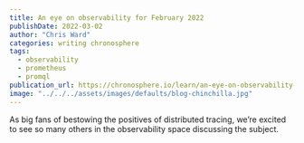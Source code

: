 ```yaml
---
title: An eye on observability for February 2022
publishDate: 2022-03-02
author: "Chris Ward"
categories: writing chronosphere
tags: 
  - observability
  - prometheus
  - promql
publication_url: https://chronosphere.io/learn/an-eye-on-observability-for-february-2022/
image: "../../../assets/images/defaults/blog-chinchilla.jpg"
---
```

As big fans of bestowing the positives of distributed tracing, we’re excited to see so many others in the observability space discussing the subject.